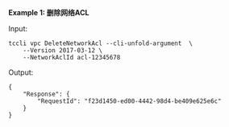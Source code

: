 **Example 1: 删除网络ACL**



Input: 

```
tccli vpc DeleteNetworkAcl --cli-unfold-argument  \
    --Version 2017-03-12 \
    --NetworkAclId acl-12345678
```

Output: 
```
{
    "Response": {
        "RequestId": "f23d1450-ed00-4442-98d4-be409e625e6c"
    }
}
```

